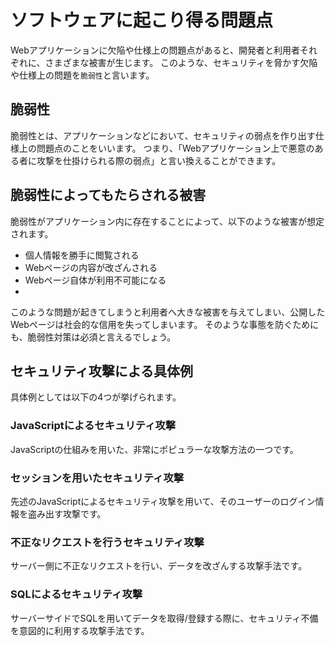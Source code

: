 # ソフトウェアに起こり得る問題点

Webアプリケーションに欠陥や仕様上の問題点があると、開発者と利用者それぞれに、さまざまな被害が生じます。
このような、セキュリティを脅かす欠陥や仕様上の問題を`脆弱性`と言います。

## 脆弱性

脆弱性とは、アプリケーションなどにおいて、セキュリティの弱点を作り出す仕様上の問題点のことをいいます。
つまり、「Webアプリケーション上で悪意のある者に攻撃を仕掛けられる際の弱点」と言い換えることができます。

## 脆弱性によってもたらされる被害

脆弱性がアプリケーション内に存在することによって、以下のような被害が想定されます。

- 個人情報を勝手に閲覧される
- Webページの内容が改ざんされる
- Webページ自体が利用不可能になる
- 
このような問題が起きてしまうと利用者へ大きな被害を与えてしまい、公開したWebページは社会的な信用を失ってしまいます。
そのような事態を防ぐためにも、脆弱性対策は必須と言えるでしょう。

## セキュリティ攻撃による具体例

具体例としては以下の4つが挙げられます。

### JavaScriptによるセキュリティ攻撃

JavaScriptの仕組みを用いた、非常にポピュラーな攻撃方法の一つです。

### セッションを用いたセキュリティ攻撃

先述のJavaScriptによるセキュリティ攻撃を用いて、そのユーザーのログイン情報を盗み出す攻撃です。

### 不正なリクエストを行うセキュリティ攻撃

サーバー側に不正なリクエストを行い、データを改ざんする攻撃手法です。

### SQLによるセキュリティ攻撃

サーバーサイドでSQLを用いてデータを取得/登録する際に、セキュリティ不備を意図的に利用する攻撃手法です。  

